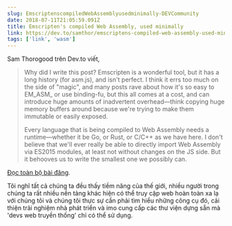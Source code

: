```yaml
---
slug: EmscriptenscompiledWebAssemblyusedminimally-DEVCommunity
date: 2018-07-11T21:05:59.091Z
title: Emscripten's compiled Web Assembly, used minimally
link: https://dev.to/samthor/emscriptens-compiled-web-assembly-used-minimally-4fd4
tags: ['link', 'wasm']
---
```

Sam Thorogood trên Dev.to viết,

> Why did I write this post? Emscripten is a wonderful tool, but it has a long history (for asm.js), and isn't perfect. I think it errs too much on the side of "magic", and many posts rave about how it's so easy to EM_ASM_ or use binding-fu, but this all comes at a cost, and can introduce huge amounts of inadvertent overhead&#x2014;think copying huge memory buffers around because we're trying to make them immutable or easily exposed.
> 
> Every language that is being compiled to Web Assembly needs a runtime&#x2014;whether it be Go, or Rust, or C/C++ as we have here. I don't believe that we'll ever really be able to directly import Web Assembly via ES2015 modules, at least not without changes on the JS side. But it behooves us to write the smallest one we possibly can.


[Đọc toàn bộ bài đăng](https://dev.to/samthor/emscriptens-compiled-web-assembly-used-minimally-4fd4).

Tôi nghĩ tất cả chúng ta đều thấy tiềm năng của thế giới, nhiều người trong chúng ta rất nhiều nền tảng khác hiện có thể truy cập web hoàn toàn xa lạ với chúng tôi và chúng tôi thực sự cần phải tìm hiểu những công cụ đó, cải thiện trải nghiệm nhà phát triển và imo cung cấp các thư viện dựng sẵn mà 'devs web truyền thống' chỉ có thể sử dụng.
